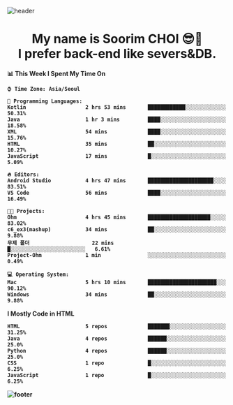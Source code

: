 <!--
**sxxrxm/sxxrxm** is a ✨ _special_ ✨ repository because its `README.md` (this file) appears on your GitHub profile.
-->
![header](https://capsule-render.vercel.app/api?type=Waving&color=gradient&height=300&section=header&text=Soorim%20CHOI&fontSize=90&animation=twinkling&fontAlignY=40)
<h1 align="center">
  My name is <b>Soorim CHOI<b> 😎👋
  <br>
  I prefer back-end like severs&DB.
</h1>
  
<!--START_SECTION:waka-->
📊 **This Week I Spent My Time On** 

```text
⌚︎ Time Zone: Asia/Seoul

💬 Programming Languages: 
Kotlin                   2 hrs 53 mins       ████████████░░░░░░░░░░░░░   50.31% 
Java                     1 hr 3 mins         ████░░░░░░░░░░░░░░░░░░░░░   18.58% 
XML                      54 mins             ████░░░░░░░░░░░░░░░░░░░░░   15.76% 
HTML                     35 mins             ██░░░░░░░░░░░░░░░░░░░░░░░   10.27% 
JavaScript               17 mins             █░░░░░░░░░░░░░░░░░░░░░░░░   5.09%

🔥 Editors: 
Android Studio           4 hrs 47 mins       █████████████████████░░░░   83.51% 
VS Code                  56 mins             ████░░░░░░░░░░░░░░░░░░░░░   16.49%

🐱‍💻 Projects: 
Ohm                      4 hrs 45 mins       ████████████████████░░░░░   83.02% 
c6_ex3(mashup)           34 mins             ██░░░░░░░░░░░░░░░░░░░░░░░   9.88% 
무제 폴더                    22 mins             █░░░░░░░░░░░░░░░░░░░░░░░░   6.61% 
Project-Ohm              1 min               ░░░░░░░░░░░░░░░░░░░░░░░░░   0.49%

💻 Operating System: 
Mac                      5 hrs 10 mins       ██████████████████████░░░   90.12% 
Windows                  34 mins             ██░░░░░░░░░░░░░░░░░░░░░░░   9.88%

```

**I Mostly Code in HTML** 

```text
HTML                     5 repos             ███████░░░░░░░░░░░░░░░░░░   31.25% 
Java                     4 repos             ██████░░░░░░░░░░░░░░░░░░░   25.0% 
Python                   4 repos             ██████░░░░░░░░░░░░░░░░░░░   25.0% 
CSS                      1 repo              █░░░░░░░░░░░░░░░░░░░░░░░░   6.25% 
JavaScript               1 repo              █░░░░░░░░░░░░░░░░░░░░░░░░   6.25%

```



<!--END_SECTION:waka-->


![footer](https://capsule-render.vercel.app/api?type=Waving&section=footer&color=gradient&height=300)
